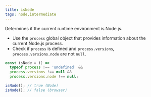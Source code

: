 ```yaml
---
title: isNode
tags: node,intermediate
---
```


Determines if the current runtime environment is Node.js.

- Use the `process` global object that provides information about the current Node.js process.
- Check if `process` is defined and `process.versions`, `process.versions.node` are not `null`.

```js
const isNode = () =>
  typeof process !== 'undefined' &&
  process.versions !== null &&
  process.versions.node !== null;
```

```js
isNode(); // true (Node)
isNode(); // false (browser)
```
